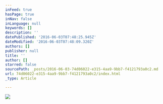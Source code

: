 ```yaml
---
inFeed: true
hasPage: true
inNav: false
inLanguage: null
keywords: []
description: ''
datePublished: '2016-06-03T07:48:25.945Z'
dateModified: '2016-06-03T07:48:09.320Z'
authors: []
publisher: null
title: ''
author: []
starred: false
sourcePath: _posts/2016-06-03-74d06022-e315-4aa9-9bb7-f4121793a0c2.md
url: 74d06022-e315-4aa9-9bb7-f4121793a0c2/index.html
_type: Article

---
```

![](https://the-grid-user-content.s3-us-west-2.amazonaws.com/90f42a0b-568d-4bb3-9fec-2d0cfc72e008.png)